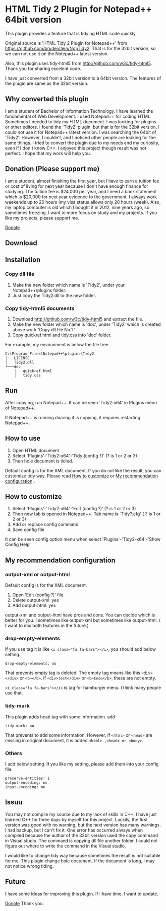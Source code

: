 # HTML Tidy 2 Plugin for Notepad++ 64bit version 
This plugin provides a feature that is tidying HTML code quickly.

Original source is 'HTML Tidy 2 Plugin for Notepad++' from https://github.com/bruderstein/NppTidy2.
That is for the 32bit version, so we can not use it on the Notepad++ latest version.

Also, this plugin uses tidy-html5 from http://github.com/w3c/tidy-html5.
Thank you for sharing excelent code.

I have just converted from a 32bit version to a 64bit version.
The features of the plugin are same as the 32bit version.

## Why converted this plugin
I am a student of Bachelor of Information Technology. I have learned the fundamental of Web Development. I used Notepad++ for coding HTML. Sometimes I needed to tidy my HTML document.
I was looking for plugins or other editors.  I found the 'Tidy2' plugin, but that is for the 32bit version. I could not use it for Notepad++ latest version. I was searching the 64bit of 'Tidy2'. However, I couldn't, and I noticed other people are looking for the same things.
I tried to convert the plugin due to my needs and my curiosity, even if I don't know C++. I enjoyed this project though result was not perfect. I hope that my work will help you.

## Donation (Please support me)
I am a student, almost finishing the first year,  but I have to earn a tuition fee or cost of living for next year because I don't have enough finance for studying. The tuition fee is $24,000 per year, and I need a bank statement which is $20,000 for next year evidence to the government. I always work weekends up to 20 hours (my visa status allows only 20 hours /week). Also, my laptop computer is old which I bought it in 2012, nine years ago, so sometimes freezing. I want to more focus on study and my projects. If you like my projects, please support me.


[Donate](https://paypal.me/kazukd)

## Download
   
## Installation
### Copy dll file
1. Make the new folder which name is 'Tidy2', under your Notepad++\plugins folder. 
2. Just copy the Tidy2.dll to the new folder.

### Copy tidy-html5 documents
1. Download  http://github.com/w3c/tidy-html5 and extract the file.
2. Make the new folder which name is 'doc', under 'Tidy2' which is created above work 'Copy dll file No.1 '
3. Copy quickref.html and tidy.css into 'doc' folder.

For example, my environment is below the file tree.
```
C:\Program Files\Notepad++\plugins\Tidy2
│   LICENSE
│   Tidy2.dll
└───doc
    │   quickref.html
    │   tidy.css
```
## Run
After copying, run Notepad++.
It can be seen 'Tidy2-x64' in Plugins menu of Notepad++.

If Notepad++ is running duaring it is copying, it requires restarting Notepad++.

## How to use
1. Open HTML document
2. Select 'Plugins'-'Tidy2-x64'-'Tidy (config ?)' (? is 1 or 2 or 3)
3. Then hole document is tidied.

Default config is for the XML document.
If you do not like the result, you can customize tidy way. Please read [How to customize](https://github.com/kazukd/NppTidy2-x64/blob/main/README.md#how-to-customize) or 
[My recommendation configuration](https://github.com/kazukd/NppTidy2-x64/blob/main/README.md#my-recommendation-configuration) .

## How to customize
1. Select 'Plugins'-'Tidy2-x64'-'Edit (config ?)' (? is 1 or 2 or 3)
2. Then new tab is opened in Notepad++. Tab name is 'Tidy?.cfg' ( ? is 1 or 2 or 3)
3. Add or replace config command
4. Save config file

It can be seen config option menu when select 'Plugins'-'Tidy2-x64'-'Show Config Help'

## My recommendation configuration

### output-xml or output-html
Default config is for the XML document.
1. Open 'Edit (config ?)' file
2. Delete output-xml: yes
3. Add    output-html: yes

output-xml and output-html have pros and cons. You can decide which is better for you.
I sometimes like output-xml but sometimes like output-html. ( I want to mix both features in the future.) 

### drop-empty-elements
If you use tag it is like ``` <i class="fa fa-bars"></i> ```, you should add below setting.
```
drop-empty-elements: no
```
That prevents empty tag is deleted. The empty tag means like this ```<div></div>``` or ```<b></b>```. If ```<div>test</div>``` or ```<b>Code</b>```, these are not empty.

``` <i class="fa fa-bars"></i> ``` is tag for hamburger menu. I think many people use that.

### tidy-mark
This plugin adds head tag with some information.
add
```
tidy-mark: no
```
That prevents to add some information. However, If ```<html>``` or ```<head>``` are missing in original document, it is added ```<html> ,<head> or <body>```.

### Others
I add below setting. If you like my setting, please add them into your config file.
```
preserve-entities: 1
output-encoding: no
input-encoding: no
```

## Issuu
You may not compile my source due to my lack of skills in C++. I have just learned C++ for three days by myself for this project.  Luckily, the first version was good with no warning, but the next version has many warnings. I had backup, but I can't fix it.
One error has occurred always when compiled because the author of the 32bit version used the copy command in Visual studio. The command is copying dll file another folder. I could not figure out where to write the command in the Visual studio.

I would like to change tidy way because sometimes the result is not suitable for me. This plugin change hole document. If the document is long, I may not notice wrong tiding.

## Future
I have some ideas for improving this plugin. If I have time, I want to update.

[Donate](https://paypal.me/kazukd)
Thank you.

